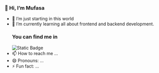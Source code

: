   ### 🦁 Hi, I’m Mufasa
- 👀 I’m just starting in this world
- 🌱 I’m currently learning all about frontend and backend development.
  ### You can find me in
  ![Static Badge](https://img.shields.io/badge/Twitter-twitter?style=plastic&logo=X&logoColor=white&labelColor=black&color=black&link=https%3A%2F%2Ftwitter.com%2FMufasa_InterAmp)
- 📫 How to reach me ...
- 😄 Pronouns: ...
- ⚡ Fun fact: ...

<!---
9Mufasa/9Mufasa is a ✨ special ✨ repository because its `README.md` (this file) appears on your GitHub profile.
You can click the Preview link to take a look at your changes.
--->
